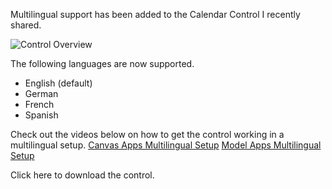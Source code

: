 
Multilingual support has been added to the Calendar Control I recently shared.

![Control Overview](https://github.com/rwilson504/PCFControls/raw/master/Calendar/images/calendarcontrol.gif)

The following languages are now supported.
* English (default)
* German
* French
* Spanish

Check out the videos below on how to get the control working in a multilingual setup.
[Canvas Apps Multilingual Setup]()
[Model Apps Multilingual Setup]()

Click here to download the control.

<!--stackedit_data:
eyJoaXN0b3J5IjpbMTQxMTM2NTk4MCw1OTQ2OTUwOTNdfQ==
-->